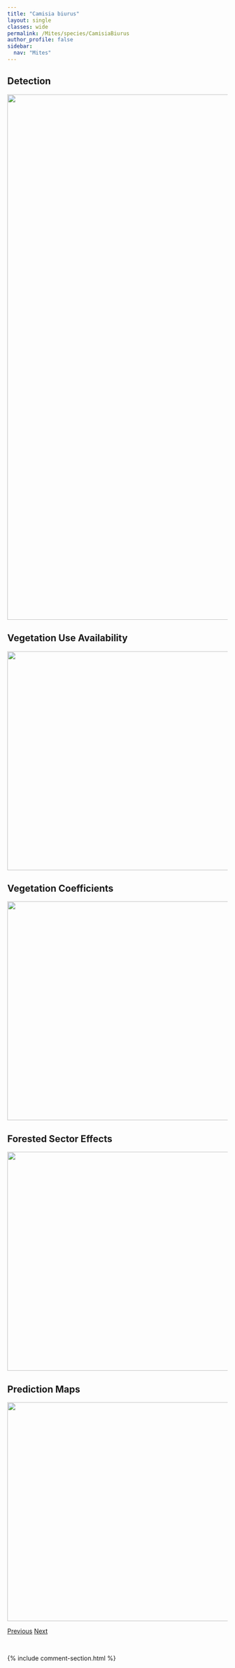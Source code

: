 ```yaml
---
title: "Camisia biurus"
layout: single
classes: wide
permalink: /Mites/species/CamisiaBiurus
author_profile: false
sidebar:
  nav: "Mites"
---
```


<h2>Detection</h2>

<a href="https://drive.google.com/uc?export=view&id=1jxWPpvSkgByOoa82KkE3sura-FaAU3EO">
<img src="https://drive.google.com/uc?export=view&id=1jxWPpvSkgByOoa82KkE3sura-FaAU3EO" height = "1200" width = "800">
</a>


<h2>Vegetation Use Availability</h2>

<a href="https://drive.google.com/uc?export=view&id=1Xhq5h8FAa5scHEOTYXBSjjdta2MvOnmv">
<img src="https://drive.google.com/uc?export=view&id=1Xhq5h8FAa5scHEOTYXBSjjdta2MvOnmv" height = "500" width = "1000">
</a>


<h2>Vegetation Coefficients</h2>

<a href="https://drive.google.com/uc?export=view&id=1MjCAmhI8PiuySaDksgDIrboMZP3iHEkD">
<img src="https://drive.google.com/uc?export=view&id=1MjCAmhI8PiuySaDksgDIrboMZP3iHEkD" height = "500" width = "1000">
</a>


<h2>Forested Sector Effects</h2>

<a href="https://drive.google.com/uc?export=view&id=1Ez2s9qkqGAU6UhW-o8kHCdkwJ1Y0XXtV">
<img src="https://drive.google.com/uc?export=view&id=1Ez2s9qkqGAU6UhW-o8kHCdkwJ1Y0XXtV" height = "500" width = "1000">
</a>


<h2>Prediction Maps</h2>

<a href="https://drive.google.com/uc?export=view&id=1VY6UtfUvEu6lmEuoAWT-HrHpEwQzrOnX">
<img src="https://drive.google.com/uc?export=view&id=1VY6UtfUvEu6lmEuoAWT-HrHpEwQzrOnX" height = "500" width = "1000">
</a>


<a href="/DevelopmentWebsite/Mites/species/CaenobelbaAlleganiensis" class="pagination--pager" title="Caenobelba alleganiensis">Previous</a> <a href="/DevelopmentWebsite/Mites/species/CamisiaBiverrucata" class="pagination--pager" title="Camisia biverrucata">Next</a>

<p>&nbsp;</p>

{% include comment-section.html %}
